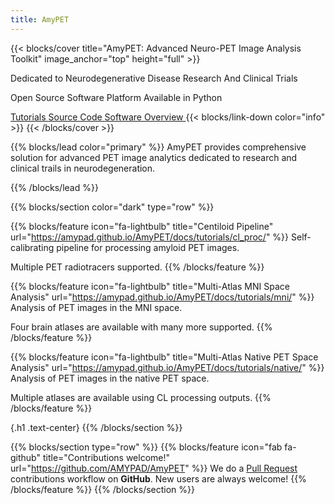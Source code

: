 ```yaml
---
title: AmyPET
---
```

{{< blocks/cover title="AmyPET: Advanced Neuro-PET Image Analysis Toolkit" image_anchor="top" height="full" >}}

<p class="lead mt-5">Dedicated to Neurodegenerative Disease Research And Clinical Trials</p>

<p class="lead mt-5">Open Source Software Platform Available in Python</p>

<a class="btn btn-lg btn-primary me-3 mb-4" href="/AmyPET/docs/tutorials">
  Tutorials <i class="fas fa-arrow-alt-circle-right ms-2"></i>
</a>
<a class="btn btn-lg btn-secondary me-3 mb-4" href="https://github.com/AMYPAD/AmyPET">
  Source Code <i class="fab fa-github ms-2 "></i>
</a>
<a class="btn btn-lg btn-primary me-3 mb-4" href="/AmyPET/docs/overview">
  Software Overview <i class="fas fa-arrow-alt-circle-right ms-2"></i>
</a>
{{< blocks/link-down color="info" >}}
{{< /blocks/cover >}}


{{% blocks/lead color="primary" %}}
AmyPET provides comprehensive solution for advanced PET image analytics dedicated to research and clinical trails in neurodegeneration.

{{% /blocks/lead %}}


{{% blocks/section color="dark" type="row" %}}

{{% blocks/feature icon="fa-lightbulb" title="Centiloid Pipeline" url="https://amypad.github.io/AmyPET/docs/tutorials/cl_proc/" %}} Self-calibrating pipeline for processing amyloid PET images.

Multiple PET radiotracers supported. {{% /blocks/feature %}}


{{% blocks/feature icon="fa-lightbulb" title="Multi-Atlas MNI Space Analysis" url="https://amypad.github.io/AmyPET/docs/tutorials/mni/" %}} Analysis of PET images in the MNI space.

Four brain atlases are available with many more supported. {{% /blocks/feature %}}

{{% blocks/feature icon="fa-lightbulb" title="Multi-Atlas Native PET Space Analysis" url="https://amypad.github.io/AmyPET/docs/tutorials/native/" %}} Analysis of PET images in the native PET space. 

Multiple atlases are available using CL processing outputs. {{% /blocks/feature %}}

{.h1 .text-center}
{{% /blocks/section %}}



{{% blocks/section type="row" %}}
{{% blocks/feature icon="fab fa-github" title="Contributions welcome!" url="https://github.com/AMYPAD/AmyPET" %}}
We do a [Pull Request](https://github.com/AMYPAD/AmyPET/pulls) contributions workflow on **GitHub**. New users are always welcome!
{{% /blocks/feature %}}
{{% /blocks/section %}}
